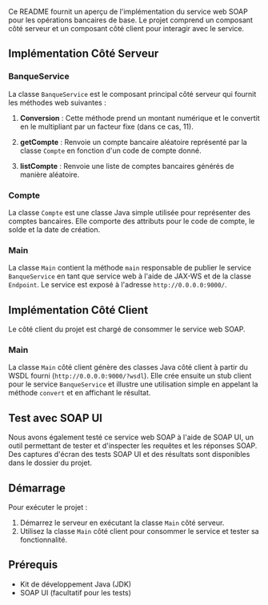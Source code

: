 
Ce README fournit un aperçu de l'implémentation du service web SOAP pour les opérations bancaires de base. Le projet comprend un composant côté serveur et un composant côté client pour interagir avec le service.

## Implémentation Côté Serveur

### BanqueService

La classe `BanqueService` est le composant principal côté serveur qui fournit les méthodes web suivantes :

1.  **Conversion** : Cette méthode prend un montant numérique et le convertit en le multipliant par un facteur fixe (dans ce cas, 11).
    
2.  **getCompte** : Renvoie un compte bancaire aléatoire représenté par la classe `Compte` en fonction d'un code de compte donné.
    
3.  **listCompte** : Renvoie une liste de comptes bancaires générés de manière aléatoire.
    

### Compte

La classe `Compte` est une classe Java simple utilisée pour représenter des comptes bancaires. Elle comporte des attributs pour le code de compte, le solde et la date de création.

### Main

La classe `Main` contient la méthode `main` responsable de publier le service `BanqueService` en tant que service web à l'aide de JAX-WS et de la classe `Endpoint`. Le service est exposé à l'adresse `http://0.0.0.0:9000/`.

## Implémentation Côté Client

Le côté client du projet est chargé de consommer le service web SOAP.

### Main

La classe `Main` côté client génère des classes Java côté client à partir du WSDL fourni (`http://0.0.0.0:9000/?wsdl`). Elle crée ensuite un stub client pour le service `BanqueService` et illustre une utilisation simple en appelant la méthode `convert` et en affichant le résultat.

## Test avec SOAP UI

Nous avons également testé ce service web SOAP à l'aide de SOAP UI, un outil permettant de tester et d'inspecter les requêtes et les réponses SOAP. Des captures d'écran des tests SOAP UI et des résultats sont disponibles dans le dossier du projet.

## Démarrage

Pour exécuter le projet :

1.  Démarrez le serveur en exécutant la classe `Main` côté serveur.
2.  Utilisez la classe `Main` côté client pour consommer le service et tester sa fonctionnalité.

## Prérequis

-   Kit de développement Java (JDK)
-   SOAP UI (facultatif pour les tests)
